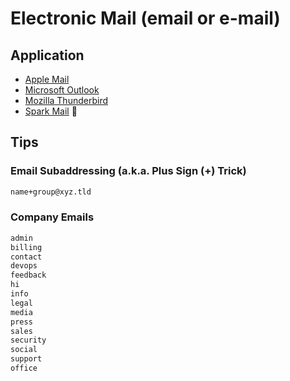 # Electronic Mail (email or e-mail)

<!--
https://hunter.io/blog/how-to-find-someones-email-address/#1-use-an-email-lookup-tool
https://github.com/forwardemail/email-templates
-->

<!--
https://railway.app/preferences?token=85cfa13f-4081-474b-a1d7-e65c17fc5e6b
-->

## Application

- [Apple Mail](/apple/macos/mail.md)
- [Microsoft Outlook](/microsoft/outlook.md)
- [Mozilla Thunderbird](/mozilla/thunderbird.md)
- [Spark Mail](/spark.md) 🌟

## Tips

### Email Subaddressing (a.k.a. Plus Sign (+) Trick)

```txt
name+group@xyz.tld
```

### Company Emails

```txt
admin
billing
contact
devops
feedback
hi
info
legal
media
press
sales
security
social
support
office
```

<!--
buyers
employees
invoices
sellers
-->
